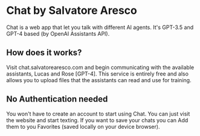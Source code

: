 # Chat by Salvatore Aresco
Chat is a web app that let you talk with different AI agents. It's GPT-3.5 and GPT-4 based (by OpenAI Assistants API).

## How does it works?
Visit chat.salvatorearesco.com and begin communicating with the available assistants, Lucas and Rose [GPT-4]. This service is entirely free and also allows you to upload files that the assistants can read and use for training.

## No Authentication needed
You won't have to create an account to start using Chat. You can just visit the website and start texting.
If you want to save your chats you can Add them to you Favorites (saved locally on your device browser).
